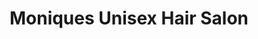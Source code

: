 ---
title: "Moniques Unisex Hair Salon"
url: /fleet/moniques-unisex-hair-salon/
shop: hairdresser
---